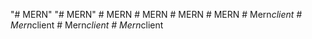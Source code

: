 "# MERN" 
"# MERN" 
#   M E R N  
 #   M E R N  
 #   M E R N  
 #   M E R N  
 #   M e r n _ c l i e n t  
 #   M e r n _ c l i e n t  
 #   M e r n _ c l i e n t  
 #   M e r n _ c l i e n t  
 